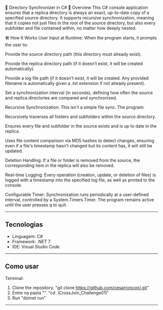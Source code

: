 📂 Directory Synchronizer in C#
📖 Overview
This C# console application ensures that a replica directory is always an exact, up-to-date copy of a specified source directory. It supports recursive synchronization, meaning that it copies not just files in the root of the source directory, but also every subfolder and file contained within, no matter how deeply nested.

🛠️ How It Works
User Input at Runtime:
When the program starts, it prompts the user to:

Provide the source directory path (this directory must already exist).

Provide the replica directory path (if it doesn’t exist, it will be created automatically).

Provide a log file path (if it doesn’t exist, it will be created. Any provided filename is automatically given a .txt extension if not already present).

Set a synchronization interval (in seconds), defining how often the source and replica directories are compared and synchronized.

Recursive Synchronization:
This isn't a simple file sync. The program:

Recursively traverses all folders and subfolders within the source directory.

Ensures every file and subfolder in the source exists and is up to date in the replica.

Uses file content comparison via MD5 hashes to detect changes, ensuring even if a file's timestamp hasn't changed but its content has, it will still be updated.

Deletion Handling:
If a file or folder is removed from the source, the corresponding item in the replica will also be removed.

Real-time Logging:
Every operation (creation, update, or deletion of files) is logged with a timestamp into the specified log file, as well as printed to the console.

Configurable Timer:
Synchronization runs periodically at a user-defined interval, controlled by a System.Timers.Timer. The program remains active until the user presses q to quit.

---

## Tecnologias

- Linguagem: C#
- Framework: .NET 7
- IDE: Visual Studio Code

---

## Como usar

Terminal:
1. Clone the repository.
   "git clone https://github.com/cesarroncon/.git"
4. Entre na pasta "".
    "cd .\CrossJoin_Challenge01\\"
5. Run
   "dotnet run"

---
